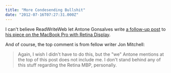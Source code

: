 ```yaml
---
title: "More Condesending Bullshit"
date: "2012-07-16T07:27:31.000Z"
---
```


I can't believe ReadWriteWeb let Antone Gonsalves write [a follow-up post](http://www.readwriteweb.com/archives/yes-macbook-pros-retina-display-is-brilliant-but-not-for-the-average-user.php) to [his piece on the MacBook Pro with Retina Display](http://www.weiranzhang.com/2012/7/readwriteweb-on-the-macbook-pro-retina-display).

And of course, the top comment is from fellow writer Jon Mitchell:

> Again, I wish I didn't have to do this, but the "we" Antone mentions at the top of this post does not include me. I don't stand behind any of this stuff regarding the Retina MBP, personally.
